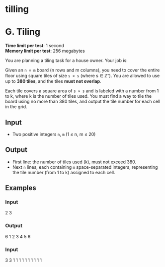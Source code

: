 # tilling

# G. Tiling

**Time limit per test**: 1 second  
**Memory limit per test**: 256 megabytes  

You are planning a tiling task for a house owner. Your job is:

Given an `n × m` board (n rows and m columns), you need to cover the entire floor using square tiles of size `s × s` (where s ∈ ℤ⁺). You are allowed to use up to **380 tiles**, and the tiles **must not overlap**.

Each tile covers a square area of `s × s` and is labeled with a number from 1 to k, where k is the number of tiles used. You must find a way to tile the board using no more than 380 tiles, and output the tile number for each cell in the grid.

## Input
- Two positive integers `n`, `m` (1 ≤ n, m ≤ 20)

## Output
- First line: the number of tiles used (k), must not exceed 380.
- Next `n` lines, each containing `m` space-separated integers, representing the tile number (from 1 to k) assigned to each cell.

## Examples

### Input
2 3

### Output
6
1 2 3
4 5 6

### Input
3 3
1
1 1 1
1 1 1
1 1 1
